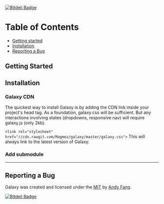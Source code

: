 [![Bitdeli Badge](https://d2weczhvl823v0.cloudfront.net/Magmoz/galaxy/trend.png)](https://bitdeli.com/free "Bitdeli Badge")

# Table of Contents
- [Getting started](#getting-started)
- [Installation](#installation)
- [Reporting a Bug](#reporting-a-bug)

## Getting Started

## Installation

### Galaxy CDN
The quickest way to install Galaxy is by adding the CDN link inside your project's head tag. As a foundation, galaxy.css will be sufficient. But any interactions involving states (dropdowns, responsive nav) will require galaxy.js (only 2kb).

`<link rel="stylesheet" href="//cdn.rawgit.com/Magmoz/galaxy/master/galaxy.css">`
This will always link to the latest version of Galaxy.

### Add submodule

---

## Reporting a Bug


Galaxy was created and licensed under the [MIT](//tldrlegal.com/license/mit-license) by [Andy Fang](//twitter.com/andyfang98).





[![Bitdeli Badge](https://d2weczhvl823v0.cloudfront.net/Magmoz/galaxy/trend.png)](https://bitdeli.com/free "Bitdeli Badge")

